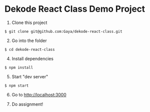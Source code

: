 # Dekode React Class Demo Project

1. Clone this project

```
$ git clone git@github.com:Gaya/dekode-react-class.git
```

2. Go into the folder

```
$ cd dekode-react-class
```

4. Install dependencies

```
$ npm install
```

5. Start "dev server"

```
$ npm start
```

6. Go to [http://localhost:3000](http://localhost:3000)

7. Do assignment!
